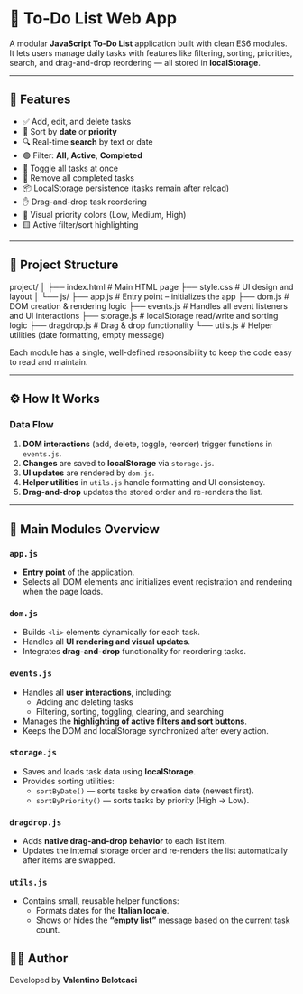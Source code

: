# 📝 To-Do List Web App

A modular **JavaScript To-Do List** application built with clean ES6 modules.  
It lets users manage daily tasks with features like filtering, sorting, priorities, search, and drag-and-drop reordering — all stored in **localStorage**.

---

## 🚀 Features

- ✅ Add, edit, and delete tasks  
- 📅 Sort by **date** or **priority**  
- 🔍 Real-time **search** by text or date  
- 🟢 Filter: **All**, **Active**, **Completed**  
- 🔁 Toggle all tasks at once  
- 🧹 Remove all completed tasks  
- 📦 LocalStorage persistence (tasks remain after reload)  
- ✋ Drag-and-drop task reordering  
- 🎨 Visual priority colors (Low, Medium, High)  
- 🟨 Active filter/sort highlighting  

---

## 📂 Project Structure

project/
│
├── index.html # Main HTML page
├── style.css # UI design and layout
│
└── js/
├── app.js # Entry point – initializes the app
├── dom.js # DOM creation & rendering logic
├── events.js # Handles all event listeners and UI interactions
├── storage.js # localStorage read/write and sorting logic
├── dragdrop.js # Drag & drop functionality
└── utils.js # Helper utilities (date formatting, empty message)


Each module has a single, well-defined responsibility to keep the code easy to read and maintain.

---

## ⚙️ How It Works

### Data Flow
1. **DOM interactions** (add, delete, toggle, reorder) trigger functions in `events.js`.  
2. **Changes** are saved to **localStorage** via `storage.js`.  
3. **UI updates** are rendered by `dom.js`.  
4. **Helper utilities** in `utils.js` handle formatting and UI consistency.  
5. **Drag-and-drop** updates the stored order and re-renders the list.

---

## 🧩 Main Modules Overview

### `app.js`
- **Entry point** of the application.  
- Selects all DOM elements and initializes event registration and rendering when the page loads.

### `dom.js`
- Builds `<li>` elements dynamically for each task.  
- Handles all **UI rendering and visual updates**.  
- Integrates **drag-and-drop** functionality for reordering tasks.

### `events.js`
- Handles all **user interactions**, including:
  - Adding and deleting tasks  
  - Filtering, sorting, toggling, clearing, and searching  
- Manages the **highlighting of active filters and sort buttons**.  
- Keeps the DOM and localStorage synchronized after every action.

### `storage.js`
- Saves and loads task data using **localStorage**.  
- Provides sorting utilities:
  - `sortByDate()` — sorts tasks by creation date (newest first).  
  - `sortByPriority()` — sorts tasks by priority (High → Low).

### `dragdrop.js`
- Adds **native drag-and-drop behavior** to each list item.  
- Updates the internal storage order and re-renders the list automatically after items are swapped.

### `utils.js`
- Contains small, reusable helper functions:
  - Formats dates for the **Italian locale**.  
  - Shows or hides the **“empty list”** message based on the current task count.

## 🧑‍💻 Author
Developed by **Valentino Belotcaci**  